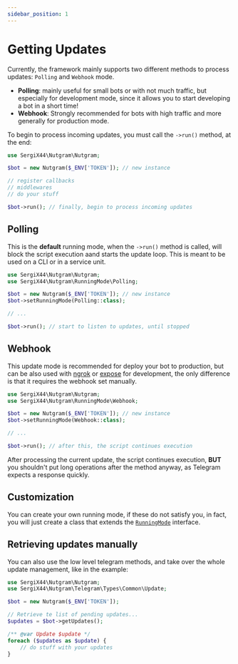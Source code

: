 ```yaml
---
sidebar_position: 1
---
```


# Getting Updates

Currently, the framework mainly supports two different methods to process updates: `Polling` and `Webhook` mode.

- **Polling**: mainly useful for small bots or with not much traffic, but especially for development mode, since it
  allows you to start developing a bot in a short time!
- **Webhook**: Strongly recommended for bots with high traffic and more generally for production mode.

To begin to process incoming updates, you must call the `->run()` method, at the end:

```php
use SergiX44\Nutgram\Nutgram;

$bot = new Nutgram($_ENV['TOKEN']); // new instance

// register callbacks
// middlewares
// do your stuff

$bot->run(); // finally, begin to process incoming updates
```

## Polling

This is the **default** running mode, when the `->run()` method is called, will block the script execution aand starts
the update loop. This is meant to be used on a CLI or in a service unit.

```php
use SergiX44\Nutgram\Nutgram;
use SergiX44\Nutgram\RunningMode\Polling;

$bot = new Nutgram($_ENV['TOKEN']); // new instance
$bot->setRunningMode(Polling::class);

// ...

$bot->run(); // start to listen to updates, until stopped
```

## Webhook

This update mode is recommended for deploy your bot to production, but can be also used with [ngrok](https://ngrok.com) or [expose](https://beyondco.de/docs/expose/introduction) for
development, the only difference is that it requires the webhook set manually.

```php
use SergiX44\Nutgram\Nutgram;
use SergiX44\Nutgram\RunningMode\Webhook;

$bot = new Nutgram($_ENV['TOKEN']); // new instance
$bot->setRunningMode(Webhook::class);

// ...

$bot->run(); // after this, the script continues execution
```

After processing the current update, the script continues execution, **BUT** you shouldn't put long operations after the
method anyway, as Telegram expects a response quickly.

## Customization

You can create your own running mode, if these do not satisfy you, in fact, you will just create a class that extends
the [`RunningMode`](https://github.com/SergiX44/Nutgram/blob/master/src/RunningMode/RunningMode.php) interface.

## Retrieving updates manually

You can also use the low level telegram methods, and take over the whole update management, like in the example:

```php
use SergiX44\Nutgram\Nutgram;
use SergiX44\Nutgram\Telegram\Types\Common\Update;

$bot = new Nutgram($_ENV['TOKEN']);

// Retrieve te list of pending updates...
$updates = $bot->getUpdates();

/** @var Update $update */
foreach ($updates as $update) {
    // do stuff with your updates
}
```
